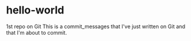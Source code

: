 # hello-world
1st repo on Git
This is a commit_messages that I've just written on Git and that I'm about to commit.
